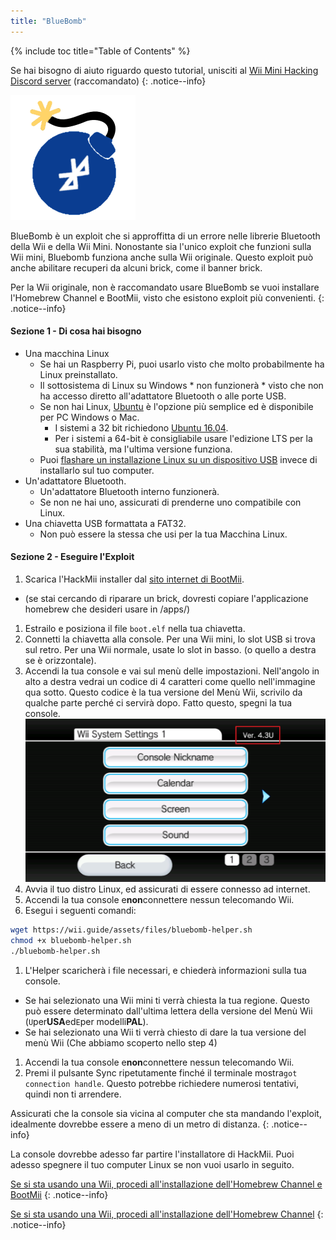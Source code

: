 ```yaml
---
title: "BlueBomb"
---
```


{% include toc title="Table of Contents" %}

Se hai bisogno di aiuto riguardo questo tutorial, unisciti al [Wii Mini Hacking Discord server](https://discord.gg/6ryxnkS) (raccomandato)
{: .notice--info}

![BlueBomb](/images/bluebomb.png)

BlueBomb è un exploit che si approffitta di un errore nelle librerie Bluetooth della Wii e della Wii Mini. Nonostante sia l'unico exploit che funzioni sulla Wii mini, Bluebomb funziona anche sulla Wii originale. Questo exploit può anche abilitare recuperi da alcuni brick, come il banner brick.

Per la Wii originale, non è raccomandato usare BlueBomb se vuoi installare l'Homebrew Channel e BootMii, visto che esistono exploit più convenienti.
{: .notice--info}

#### Sezione 1 - Di cosa hai bisogno
- Una macchina Linux
  - Se hai un Raspberry Pi, puoi usarlo visto che molto probabilmente ha Linux preinstallato.
  - Il sottosistema di Linux su Windows * non funzionerà * visto che non ha accesso diretto all'adattatore Bluetooth o alle porte USB.
  - Se non hai Linux, [ Ubuntu](https://ubuntu.com/download/desktop) è l'opzione più semplice ed è disponibile per PC Windows o Mac.
    - I sistemi a 32 bit richiedono [Ubuntu 16.04](http://releases.ubuntu.com/16.04/).
    - Per i sistemi a 64-bit è consigliabile usare l'edizione LTS per la sua stabilità, ma l'ultima versione funziona.
  - Puoi [flashare un installazione Linux su un dispositivo USB](https://ubuntu.com/tutorials/tutorial-create-a-usb-stick-on-windows#1-overview) invece di installarlo sul tuo computer.
- Un'adattatore Bluetooth.
  - Un'adattatore Bluetooth interno funzionerà.
  - Se non ne hai uno, assicurati di prenderne uno compatibile con Linux.
- Una chiavetta USB formattata a FAT32.
  - Non può essere la stessa che usi per la tua Macchina Linux.

#### Sezione 2 - Eseguire l'Exploit
1. Scarica l'HackMii installer dal [sito internet di BootMii](https://bootmii.org/download/).
- (se stai cercando di riparare un brick, dovresti copiare l'applicazione homebrew che desideri usare in /apps/)
1. Estrailo e posiziona il file `boot.elf` nella tua chiavetta.
1. Connetti la chiavetta alla console. Per una Wii mini, lo slot USB si trova sul retro. Per una Wii normale, usate lo slot in basso. (o quello a destra se è orizzontale).
1. Accendi la tua console e vai sul menù delle impostazioni. Nell'angolo in alto a destra vedrai un codice di 4 caratteri come quello nell'immagine qua sotto. Questo codice è la tua versione del Menù Wii, scrivilo da qualche parte perché ci servirà dopo. Fatto questo, spegni la tua console. ![Versione del Menù di Sistema](/images/Wii/SystemMenuVersion.png)
1. Avvia il tuo distro Linux, ed assicurati di essere connesso ad internet.
1. Accendi la tua console e**non**connettere nessun telecomando Wii.
1. Esegui i seguenti comandi:
```bash
wget https://wii.guide/assets/files/bluebomb-helper.sh
chmod +x bluebomb-helper.sh
./bluebomb-helper.sh
```
1. L'Helper scaricherà i file necessari, e chiederà informazioni sulla tua console.
  - Se hai selezionato una Wii mini ti verrà chiesta la tua regione. Questo può essere determinato dall'ultima lettera della versione del Menù Wii (`U`per**USA**ed`E`per modelli**PAL**).
  - Se hai selezionato una Wii ti verrà chiesto di dare la tua versione del menù Wii (Che abbiamo scoperto nello step 4)
1. Accendi la tua console e**non**connettere nessun telecomando Wii.
1. Premi il pulsante Sync ripetutamente finché il terminale mostra`got connection handle`. Questo potrebbe richiedere numerosi tentativi, quindi non ti arrendere.

Assicurati che la console sia vicina al computer che sta mandando l'exploit, idealmente dovrebbe essere a meno di un metro di distanza.
{: .notice--info}

La console dovrebbe adesso far partire l'installatore di HackMii. Puoi adesso spegnere il tuo computer Linux se non vuoi usarlo in seguito.

[Se si sta usando una Wii, procedi all'installazione dell'Homebrew Channel e BootMii](hbc)
{: .notice--info}

[Se si sta usando una Wii, procedi all'installazione dell'Homebrew Channel](hbc-mini)
{: .notice--info}
